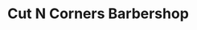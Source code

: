 ---
title: "Cut N Corners Barbershop"
url: /pembroke-pines/cut-n-corners-barbershop/
shop: hairdresser
---